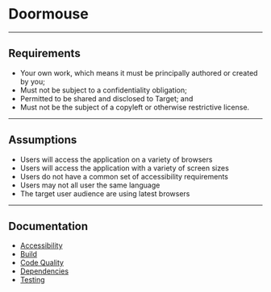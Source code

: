 # Doormouse

---

## Requirements

- Your own work, which means it must be principally authored or created by you;
- Must not be subject to a confidentiality obligation;
- Permitted to be shared and disclosed to Target; and
- Must not be the subject of a copyleft or otherwise restrictive license.

---

## Assumptions

- Users will access the application on a variety of browsers
- Users will access the application with a variety of screen sizes
- Users do not have a common set of accessibility requirements
- Users may not all user the same language
- The target user audience are using latest browsers

---

## Documentation

- [Accessibility](./docs/accessibility.md)
- [Build](./docs/build.md)
- [Code Quality](./docs/code-quality.md)
- [Dependencies](./docs/dependencies.md)
- [Testing](./docs/testing.md)
